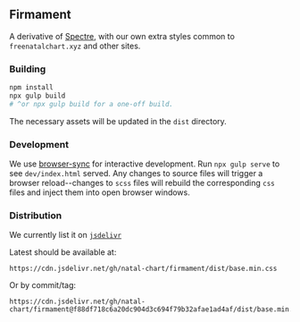 ## Firmament

A derivative of [Spectre](https://github.com/picturepan2/spectre), with our own extra styles common to `freenatalchart.xyz` and other sites.

### Building

```sh
npm install
npx gulp build
# ^or npx gulp build for a one-off build.
```

The necessary assets will be updated in the `dist` directory.

### Development

We use [browser-sync](https://browsersync.io/) for interactive development. Run `npx gulp serve` to see `dev/index.html` served.
Any changes to source files will trigger a browser reload--changes to `scss` files will rebuild the corresponding `css` files
and inject them into open browser windows.

### Distribution

We currently list it on [`jsdelivr`](https://www.jsdelivr.com/features#gh)

Latest should be available at:

```
https://cdn.jsdelivr.net/gh/natal-chart/firmament/dist/base.min.css
```

Or by commit/tag:

```
https://cdn.jsdelivr.net/gh/natal-chart/firmament@f88df718c6a20dc904d3c694f79b32afae1ad4af/dist/base.min.css
```
